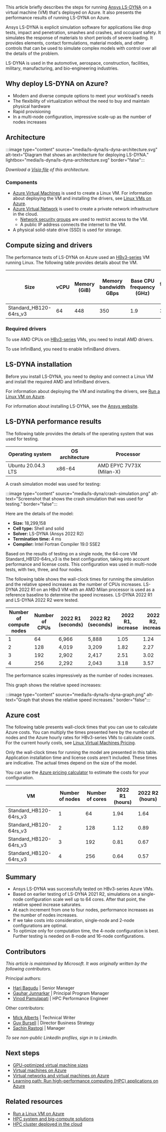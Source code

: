 This article briefly describes the steps for running [Ansys LS-DYNA](https://www.ansys.com/products/structures/ansys-ls-dyna) on a virtual machine (VM) that's deployed on Azure. It also presents the performance results of running LS-DYNA on Azure.

Ansys LS-DYNA is explicit simulation software for applications like drop tests, impact and penetration, smashes and crashes, and occupant safety. It simulates the response of materials to short periods of severe loading. It provides elements, contact formulations, material models, and other controls that can be used to simulate complex models with control over all the details of the problem.

LS-DYNA is used in the automotive, aerospace, construction, facilities, military, manufacturing, and bio-engineering industries.

## Why deploy LS-DYNA on Azure?

- Modern and diverse compute options to meet your workload's needs
- The flexibility of virtualization without the need to buy and maintain physical hardware
- Rapid provisioning
- In a multi-node configuration, impressive scale-up as the number of nodes increases

## Architecture

:::image type="content" source="media/ls-dyna/ls-dyna-architecture.svg" alt-text="Diagram that shows an architecture for deploying LS-DYNA." lightbox="media/ls-dyna/ls-dyna-architecture.svg" border="false":::

*Download a [Visio file](https://arch-center.azureedge.net/ls-dyna.vsdx) of this
architecture.*

### Components

- [Azure Virtual Machines](https://azure.microsoft.com/services/virtual-machines) is
    used to create a Linux VM. For information about deploying the VM and installing the drivers, see [Linux VMs on Azure](../../reference-architectures/n-tier/linux-vm.yml).
- [Azure Virtual Network](https://azure.microsoft.com/services/virtual-network) is
    used to create a private network infrastructure in the cloud.
  - [Network security groups](/azure/virtual-network/network-security-groups-overview) are used to restrict access to the VM.  
  - A public IP address connects the internet to the VM.
- A physical solid-state drive (SSD) is used for storage.

## Compute sizing and drivers

The performance tests of LS-DYNA on Azure used an [HBv3-series](/azure/virtual-machines/hbv3-series) VM running Linux. The following table provides details about the VM.

|Size|vCPU|Memory (GiB)|Memory bandwidth GBps|Base CPU frequency (GHz)|	All-cores frequency (GHz, peak)|Single-core frequency (GHz, peak)|Maximum data disks|
|-|-|-|-|-|-|-|-|
|Standard_HB120-64rs_v3|	64|		448|	350|	1.9|	3.0|	3.5|	32	|

### Required drivers

To use AMD CPUs on [HBv3-series](/azure/virtual-machines/hbv3-series) VMs, you need to install AMD drivers.

To use InfiniBand, you need to enable InfiniBand drivers.

## LS-DYNA installation

Before you install LS-DYNA, you need to deploy and connect a Linux VM and install the required AMD and InfiniBand drivers.

For information about deploying the VM and installing the drivers, see [Run a Linux VM on Azure](../../reference-architectures/n-tier/linux-vm.yml).

For information about installing LS-DYNA, see the [Ansys website](https://www.ansys.com/products/structures/ansys-ls-dyna).

## LS-DYNA performance results

The following table provides the details of the operating system that was used for testing.

|Operating system	|OS architecture|Processor|
|-|-|-|
|Ubuntu 20.04.3 LTS|x86-64|	AMD EPYC 7V73X (Milan-X)|

A crash simulation model was used for testing:

:::image type="content" source="media/ls-dyna/crash-simulation.png" alt-text="Screenshot that shows the crash simulation that was used for testing." border="false":::

Here are the details of the model: 

- **Size:** 18,299,158
- **Cell type:** Shell and solid
- **Solver:** LS-DYNA (Ansys 2022 R2)
- **Termination time:** 4 ms
- **Compiler:** Intel Fortran Compiler 19.0 SSE2

Based on the results of testing on a single node, the 64-core VM Standard_HB120-64rs_v3 is the best configuration, taking into account performance and license costs. This configuration was used in multi-node tests, with two, three, and four nodes.

The following table shows the wall-clock times for running the simulation and the relative speed increases as the number of CPUs increases. LS-DYNA 2022 R1 on an HBv3 VM with an AMD Milan processor is used as a reference baseline to determine the speed increases. LS-DYNA 2022 R1 and LS-DYNA 2022 R2 were tested.

|Number of compute nodes|	Number of CPUs|2022 R1 (seconds)| 	2022 R2 (seconds)| 2022 R1, increase| 	2022 R2, increase |
|-|-|-|-|-|-|
|1	|64|		6,966	|5,888|		1.05|	1.24|
|2	|128|		4,019	|3,209|		1.82|	2.27|
|3	|192|		2,902	|2,417|		2.51|	3.02|
|4	|256|		2,292	|2,043|		3.18|	3.57|

The performance scales impressively as the number of nodes increases.

This graph shows the relative speed increases:

:::image type="content" source="media/ls-dyna/ls-dyna-graph.png" alt-text="Graph that shows the relative speed increases." border="false":::

## Azure cost

The following table presents wall-clock times that you can use to calculate Azure costs. You can multiply the times presented here by the number of nodes and the Azure hourly rates for HBv3-series VMs to calculate costs. For the current hourly costs, see [Linux Virtual Machines Pricing](https://azure.microsoft.com/pricing/details/virtual-machines/linux/#pricing).

Only the wall-clock times for running the model are presented in this table. Application installation time and license costs aren't included. These times are indicative. The actual times depend on the size of the model.

You can use the [Azure pricing calculator](https://azure.microsoft.com/pricing/calculator) to estimate the costs for your configuration.

|VM |	Number of nodes	| Number of cores|2022 R1 (hours)|	2022 R2 (hours)|
|-|-|-|-|-|
|Standard_HB120-64rs_v3|	1|	64|		1.94|	1.64|
|Standard_HB120-64rs_v3|2	|128		|1.12|	0.89|
|Standard_HB120-64rs_v3|3	|192	|	0.81|	0.67|
|Standard_HB120-64rs_v3|4	|256	|	0.64	|0.57|
 
## Summary

- Ansys LS-DYNA was successfully tested on HBv3-series Azure VMs.
- Based on earlier testing of LS-DYNA 2021 R2, simulations on a single-node configuration scale well up to 64 cores. After that point, the relative speed increase saturates.
- At each increment from one to four nodes, performance increases as the number of nodes increases.
- If we take costs into consideration, single-node and 2-node configurations are optimal.
- To optimize only for computation time, the 4-node configuration is best. Further testing is needed on 8-node and 16-node configurations.

## Contributors

*This article is maintained by Microsoft. It was originally written by
the following contributors.*

Principal authors:

-   [Hari Bagudu](https://www.linkedin.com/in/hari-bagudu-88732a19) |
    Senior Manager
-   [Gauhar Junnarkar](https://www.linkedin.com/in/gauharjunnarkar) |
    Principal Program Manager
-   [Vinod Pamulapati](https://www.linkedin.com/in/vinod-reddy-20481a104) |
    HPC Performance Engineer

Other contributors:

-   [Mick Alberts](https://www.linkedin.com/in/mick-alberts-a24a1414) |
    Technical Writer
-   [Guy Bursell](https://www.linkedin.com/in/guybursell) | Director
    Business Strategy
-   [Sachin Rastogi](https://www.linkedin.com/in/sachin-rastogi-907a3b5) |
    Manager

*To see non-public LinkedIn profiles, sign in to LinkedIn.*

## Next steps

- [GPU-optimized virtual machine sizes](/azure/virtual-machines/sizes-gpu)
- [Virtual machines on Azure](/azure/virtual-machines/overview)
- [Virtual networks and virtual machines on Azure](/azure/virtual-network/network-overview)
- [Learning path: Run high-performance computing (HPC) applications on Azure](/learn/paths/run-high-performance-computing-applications-azure)

## Related resources

- [Run a Linux VM on Azure](../../reference-architectures/n-tier/linux-vm.yml)
- [HPC system and big-compute solutions](../../solution-ideas/articles/big-compute-with-azure-batch.yml)
- [HPC cluster deployed in the cloud](../../solution-ideas/articles/hpc-cluster.yml)
